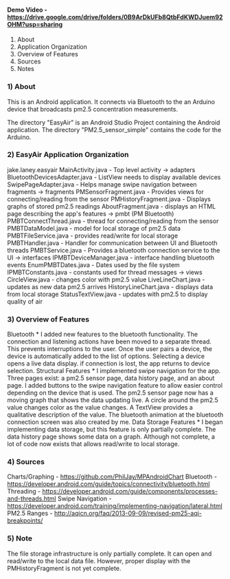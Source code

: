 #### Demo Video - https://drive.google.com/drive/folders/0B9ArDkUFb8QtbFdKWDJuem92OHM?usp=sharing

1) About
2) Application Organization
3) Overview of Features
4) Sources
5) Notes

### 1) About
This is an Android application. It connects via Bluetooth to the an Arduino
device that broadcasts pm2.5 concentration measurements.

The directory "EasyAir" is an Android Studio Project containing the Android
application. The directory "PM2.5_sensor_simple" contains the code for the
Arduino.

### 2) EasyAir Application Organization
jake.laney.easyair
    MainActivity.java - Top level activity
    -> adapters
        BluetoothDevicesAdapter.java - ListView needs to display available devices
        SwipePageAdapter.java - Helps manage swipe navigation between fragments
    -> fragments
        PMSensorFragment.java - Provides views for connecting/reading from the sensor
        PMHistoryFragment.java - Displays graphs of stored pm2.5 readings
        AboutFragment.java - displays an HTML page describing the app's features
    -> pmbt (PM Bluetooth)
        PMBTConnectThread.java - thread for connecting/reading from the sensor
        PMBTDataModel.java - model for local storage of pm2.5 data
        PMBTFileService.java - provides read/write for local storage
        PMBTHandler.java - Handler for communication between UI and Bluetooth threads
        PMBTService.java - Provides a bluetooth connection service to the UI
        -> interfaces
            IPMBTDeviceManager.java - interface handling bluetooth events
            EnumPMBTDates.java - Dates used by the file system
            IPMBTConstants.java - constants used for thread messages
    -> views
        CircleView.java - changes color with pm2.5 value
        LiveLineChart.java - updates as new data pm2.5 arrives
        HistoryLineChart.java - displays data from local storage
        StatusTextView.java - updates with pm2.5 to display quality of air

### 3) Overview of Features
Bluetooth
    * I added new features to the bluetooth functionality. The connection and
    listening actions have been moved to a separate thread. This prevents
    interruptions to the user. Once the user pairs a device, the device is
    automatically added to the list of options. Selecting a device opens a live
    data display. if connection is lost, the app returns to device selection.
Structural Features
    * I implemented swipe navigation for the app. Three pages exist:
    a pm2.5 sensor page, data history page, and an about page. I added buttons
    to the swipe navigation feature to allow easier control depending on the
    device that is used. The pm2.5 sensor page now has a moving graph that shows
    the data updating live. A circle around the pm2.5 value changes color as
    the value changes. A TextView provides a qualitative description of the value.
    The bluetooth animation at the bluetooth connection screen was also created by me.
Data Storage Features
    * I began implementing data storage, but this feature is only
    partially complete. The data history page shows some data on a graph.
    Although not complete, a lot of code now exists that allows read/write
    to local storage.

### 4) Sources
Charts/Graphing - https://github.com/PhilJay/MPAndroidChart
Bluetooth - https://developer.android.com/guide/topics/connectivity/bluetooth.html
Threading - https://developer.android.com/guide/components/processes-and-threads.html
Swipe Navigation - https://developer.android.com/training/implementing-navigation/lateral.html
PM2.5 Ranges - http://aqicn.org/faq/2013-09-09/revised-pm25-aqi-breakpoints/

### 5) Note
The file storage infrastructure is only partially complete. It can open and
read/write to the local data file. However, proper display with the PMHistoryFragment
is not yet complete.
